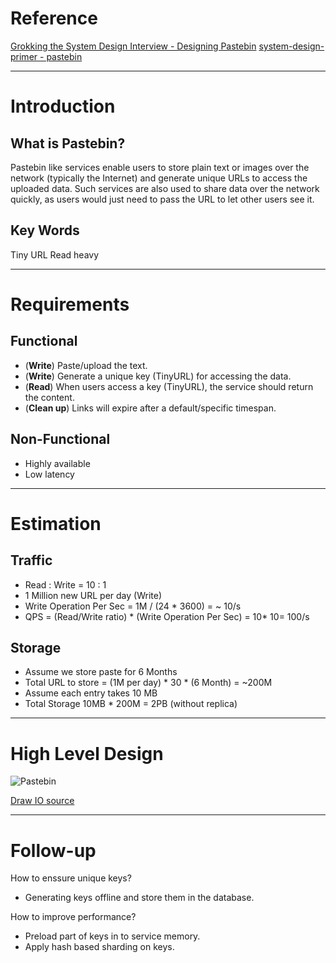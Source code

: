 # Reference
[Grokking the System Design Interview - Designing Pastebin](https://www.educative.io/courses/grokking-the-system-design-interview/3jyvQ3pg6KO)
[system-design-primer - pastebin](https://github.com/donnemartin/system-design-primer/tree/master/solutions/system_design/pastebin)

---

# Introduction
## What is Pastebin?
Pastebin like services enable users to store plain text or images over the network (typically the Internet) and generate unique URLs to access the uploaded data.
Such services are also used to share data over the network quickly, as users would just need to pass the URL to let other users see it.

## Key Words
Tiny URL
Read heavy

---

# Requirements
## **Functional**
* (**Write**) Paste/upload the text.
* (**Write**) Generate a unique key (TinyURL) for accessing the data.
* (**Read**) When users access a key (TinyURL), the service should return the content.
* (**Clean up**) Links will expire after a default/specific timespan.

## **Non-Functional**
* Highly available
* Low latency

---

# Estimation
## **Traffic**
* Read : Write = 10 : 1
* 1 Million new URL per day (Write)
* Write Operation Per Sec = 1M / (24 * 3600) = ~ 10/s
* QPS = (Read/Write ratio) * (Write Operation Per Sec) = 10* 10= 100/s

## **Storage**
* Assume we store paste for 6 Months
* Total URL to store = (1M per day) * 30 * (6 Month) = ~200M
* Assume each entry takes 10 MB
* Total Storage 10MB * 200M = 2PB (without replica)

---

# High Level Design
![Pastebin](https://img-blog.csdnimg.cn/ecf8128ab3e04baa9f5e7364cc33bb36.png?x-oss-process=image/watermark,type_ZHJvaWRzYW5zZmFsbGJhY2s,shadow_50,text_Q1NETiBAWXVueGlhbmdfSGU=,size_20,color_FFFFFF,t_70,g_se,x_16)

[Draw IO source](https://app.diagrams.net/#G1QDCn_a2GQOuDEpGrKCEZ_Sy_0jvfmo5Q)

---

# Follow-up
How to enssure unique keys?
* Generating keys offline and store them in the database.

How to improve performance?
* Preload part of keys in to service memory.
* Apply hash based sharding on keys.
<!--stackedit_data:
eyJoaXN0b3J5IjpbLTE0MDc2NDE2OTldfQ==
-->